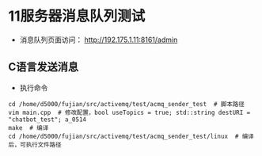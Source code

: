 # 11服务器消息队列测试

- 消息队列页面访问： <http://192.175.1.11:8161/admin>

## C语言发送消息

- 执行命令

~~~shell
cd /home/d5000/fujian/src/activemq/test/acmq_sender_test  # 脚本路径
vim main.cpp  # 修改配置，bool useTopics = true; std::string destURI = "chatbot_test"; a_0514
make  # 编译
cd /home/d5000/fujian/src/activemq/test/acmq_sender_test/linux  # 编译后，可执行文件路径

~~~
